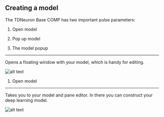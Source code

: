 ## Creating a model

The TDNeuron Base COMP has two important pulse parameters:

1. Open model
2. Pop up model

2. The model popup
---

Opens a floating window with your model, which is handy for editing.

![alt text](https://github.com/tdneuron/TDneuron/blob/master/GettingStarted/02.MyFirstModel/01.ModelAndPane.PNG)

1. Open model
---

Takes you to your model and pane editor. In there you can construct your deep learning model.

![alt text](https://github.com/tdneuron/TDneuron/blob/master/GettingStarted/02.MyFirstModel/02.ModelFloating.PNG)

